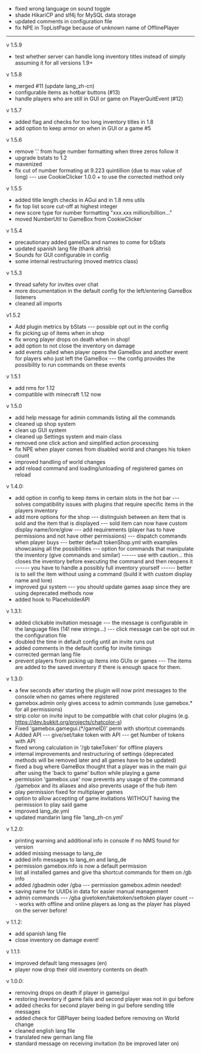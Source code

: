 - fixed wrong language on sound toggle
- shade HikariCP and slf4j for MySQL data storage
- updated comments in configuration file
- fix NPE in TopListPage because of unknown name of OfflinePlayer

--------------------------------------------------
v 1.5.9
- test whether server can handle long inventory titles instead of simply assuming it for all versions 1.9+

v 1.5.8
- merged #11 (update lang_zh-cn)
- configurable items as hotbar buttons (#13)
- handle players who are still in GUI or game on PlayerQuitEvent (#12)

v 1.5.7
- added flag and checks for too long inventory titles in 1.8
- add option to keep armor on when in GUI or a game #5

v 1.5.6
- remove '.' from huge number formatting when three zeros follow it
- upgrade bstats to 1.2
- mavenized
- fix cut of number formating at 9.223 quintillion (due to max value of long)
--- use CookieClicker 1.0.0 + to use the corrected method only

v 1.5.5
- added title length checks in AGui and in 1.8 nms utils
- fix top list score cut-off at highest integer
- new score type for number formatting "xxx.xxx million/billion..."
- moved NumberUtil to GameBox from CookieClicker

v 1.5.4
- precautionary added gameIDs and names to come for bStats
- updated spanish lang file (thank altrisi)
- Sounds for GUI configurable in config
- some internal restructuring (moved metrics class)

v 1.5.3
- thread safety for invites over chat
- more documentation in the default config for the left/entering GameBox listeners
- cleaned all imports

v1.5.2
- Add plugin metrics by bStats
--- possible opt out in the config
- fix picking up of items when in shop
- fix wrong player drops on death when in shop!
- add option to not close the inventory on damage
- add events called when player opens the GameBox and another event for players who just left the GameBox
--- the config provides the possibility to run commands on these events

v 1.5.1
- add nms for 1.12
- compatible with minecraft 1.12 now

v 1.5.0
- add help message for admin commands listing all the commands
- cleaned up shop system
- clean up GUI system
- cleaned up Settings system and main class
- removed one click action and simplified action processing
- fix NPE when player comes from disabled world and changes his token count
- improved handling of world changes
- add reload command and loading/unloading of registered games on reload


v 1.4.0:
- add option in config to keep items in certain slots in the hot bar
--- solves compatibility issues with plugins that require specific items in the players inventory
- add more options for the shop
--- distinguish between an item that is sold and the item that is displayed
--- sold item can now have custom display name/lore/glow
--- add requirements (player has to have permissions and not have other permissions)
--- dispatch commands when player buys
--- better default tokenShop.yml with examples showcasing all the possibilities
--- option for commands that manipulate the inventory (give commands and similar)
------ use with caution... this closes the inventory before executing the command and then reopens it
------ you have to handle a possibly full inventory yourself
------ better is to sell the item without using a command (build it with custom display name and lore)
- improved gui system
--- you should update games asap since they are using deprecated methods now
- added hook to PlaceholderAPI

v 1.3.1:
- added clickable invitation message
--- the message is configurable in the language files (14! new strings...)
--- click message can be opt out in the configuration file
- doubled the time in default config until an invite runs out
- added comments in the default config for invite timings
- corrected german lang file
- prevent players from picking up items into GUIs or games
--- The items are added to the saved inventory if there is enough space for them.


v 1.3.0:
- a few seconds after starting the plugin will now print messages to the console when no games where registered
- gamebox.admin only gives access to admin commands (use gamebox.* for all permissions)
- strip color on invite input to be compatible with chat color plugins (e.g. https://dev.bukkit.org/projects/chatcolor-s)
- Fixed 'gamebox.gamegui.(*/gameID)' perm with shortcut commands
- Added API
--- give/set/take token with API
--- get Number of tokens with API
- fixed wrong calculation in '/gb takeToken' for offline players
- internal improvements and restructuring of settings (deprecated methods will be removed later and all games have to be updated)
- fixed a bug where GameBox thought that a player was in the main gui after using the 'back to game' button while playing a game
- permission 'gamebox.use' now prevents any usage of the command /gamebox and its aliases and also prevents usage of the hub item
- play permission fixed for multiplayer games
- option to allow accepting of game invitations WITHOUT having the permission to play said game
- improved lang_de.yml
- updated mandarin lang file 'lang_zh-cn.yml'


v 1.2.0:
- printing warning and additional info in console if no NMS found for version
- added missing message to lang_de
- added info messages to lang_en and lang_de
- permission gamebox.info is now a default permission
- list all installed games and give tha shortcut commands for them on /gb info
- added /gbadmin oder /gba
--- permission gamebox.admin needed!
- saving name for UUIDs in data for easier manual management
- admin commands
--- /gba givetoken/taketoken/settoken player count
--- works with offline and online players as long as the player has played on the server before!

v 1.1.2:
- add spanish lang file
- close inventory on damage event!

v 1.1.1:
- improved default lang messages (en)
- player now drop their old inventory contents on death


v 1.0.0:
- removing drops on death if player in game/gui
- restoring inventory if game fails and second player was not in gui before
- added checks for second player being in gui before sending title messages
- added check for GBPlayer being loaded before removing on World change
- cleaned english lang file
- translated new german lang file
- standard message on receiving invitation (to be improved later on)